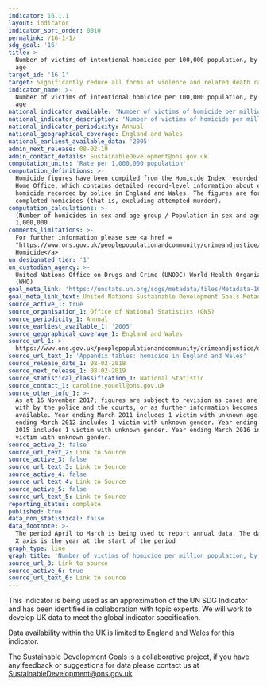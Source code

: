 ```yaml
---
indicator: 16.1.1
layout: indicator
indicator_sort_order: 0010
permalink: /16-1-1/
sdg_goal: '16'
title: >-
  Number of victims of intentional homicide per 100,000 population, by sex and
  age
target_id: '16.1'
target: Significantly reduce all forms of violence and related death rates everywhere
indicator_name: >-
  Number of victims of intentional homicide per 100,000 population, by sex and
  age
national_indicator_available: 'Number of victims of homicide per million population, by sex and age'
national_indicator_description: 'Number of victims of homicide per million population, by sex and age'
national_indicator_periodicity: Annual
national_geographical_coverage: England and Wales
national_earliest_available_data: '2005'
admin_next_release: 08-02-19
admin_contact_details: SustainableDevelopment@ons.gov.uk
computation_units: 'Rate per 1,000,000 population'
computation_definitions: >-
  Homicide figures have been compiled from the Homicide Index recorded by the
  Home Office, which contains detailed record-level information about each
  homicide recorded by police in England and Wales. The figures are for
  completed homicides (that is, excluding attempted murder).
computation_calculations: >-
  (Number of homicides in sex and age group / Population in sex and age group) *
  1,000,000
comments_limitations: >-
  For further information please see <a href =
  "https://www.ons.gov.uk/peoplepopulationandcommunity/crimeandjustice/compendium/focusonviolentcrimeandsexualoffences/yearendingmarch2016/homicide">Compendium:
  Homicide</a>
un_designated_tier: '1'
un_custodian_agency: >-
  United Nations Office on Drugs and Crime (UNODC) World Health Organization
  (WHO)
goal_meta_link: 'https://unstats.un.org/sdgs/metadata/files/Metadata-16-01-01.pdf '
goal_meta_link_text: United Nations Sustainable Development Goals Metadata (PDF 222 KB)
source_active_1: true
source_organisation_1: Office of National Statistics (ONS)
source_periodicity_1: Annual
source_earliest_available_1: '2005'
source_geographical_coverage_1: England and Wales
source_url_1: >-
  https://www.ons.gov.uk/peoplepopulationandcommunity/crimeandjustice/datasets/appendixtableshomicideinenglandandwales 
source_url_text_1: 'Appendix tables: homicide in England and Wales'
source_release_date_1: 08-02-2018
source_next_release_1: 08-02-2019
source_statistical_classification_1: National Statistic
source_contact_1: caroline.youell@ons.gov.uk
source_other_info_1: >-
  As at 16 November 2017; figures are subject to revision as cases are dealt
  with by the police and the courts, or as further information becomes
  available. Year ending March 2011 includes 1 victim with unknown age. Year
  ending March 2012 includes 1 victim with unknown gender. Year ending March
  2015 includes 1 victim with unknown gender. Year ending March 2016 includes 1
  victim with unknown gender.
source_active_2: false
source_url_text_2: Link to Source
source_active_3: false
source_url_text_3: Link to Source
source_active_4: false
source_url_text_4: Link to Source
source_active_5: false
source_url_text_5: Link to Source
reporting_status: complete
published: true
data_non_statistical: false
data_footnote: >-
  The period April to March is being used to report annual data. The date on the
  X axis is the year at the start of the period
graph_type: line
graph_title: 'Number of victims of homicide per million population, by sex and age'
source_url_3: Link to source
source_active_6: true
source_url_text_6: Link to source
---
```

This indicator is being used as an approximation of the UN SDG Indicator and has been identified in collaboration with topic experts. We will work to develop UK data to meet the global indicator specification.
  
Data availability within the UK is limited to England and Wales for this indicator.
  
The Sustainable Development Goals is a collaborative project, if you have any feedback or suggestions for data please contact us at <SustainableDevelopment@ons.gov.uk>
